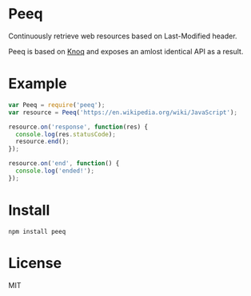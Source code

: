 # Peeq

Continuously retrieve web resources based on Last-Modified header.

Peeq is based on [Knoq](https://github.com/joshgillies/node-knoq) and exposes an amlost identical API as a result.

# Example

```javascript
var Peeq = require('peeq');
var resource = Peeq('https://en.wikipedia.org/wiki/JavaScript');

resource.on('response', function(res) {
  console.log(res.statusCode);
  resource.end();
});

resource.on('end', function() {
  console.log('ended!');
});
```

# Install

`npm install peeq`

# License

MIT
